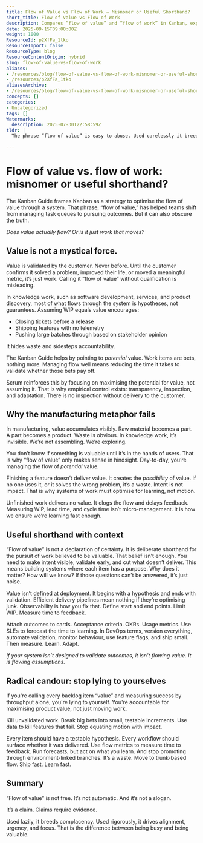 ```yaml
---
title: Flow of Value vs Flow of Work – Misnomer or Useful Shorthand?
short_title: Flow of Value vs Flow of Work
description: Compares “flow of value” and “flow of work” in Kanban, explaining why only validated outcomes count as value and stressing the need for evidence, feedback, and learning.
date: 2025-09-15T09:00:00Z
weight: 1000
ResourceId: p2XfFa_1tko
ResourceImport: false
ResourceType: blog
ResourceContentOrigin: hybrid
slug: flow-of-value-vs-flow-of-work
aliases:
- /resources/blog/flow-of-value-vs-flow-of-work-misnomer-or-useful-shorthand
- /resources/p2XfFa_1tko
aliasesArchive:
- /resources/blog/flow-of-value-vs-flow-of-work-misnomer-or-useful-shorthand
concepts: []
categories:
- Uncategorized
tags: []
Watermarks:
  description: 2025-07-30T22:58:59Z
tldr: |
  The phrase “flow of value” is easy to abuse. Used carelessly it breeds complacency and hides waste. Used thoughtfully – with explicit definitions of work, disciplined WIP limits, and a relentless focus on measuring outcomes – it can remind us why we’re here: to deliver what stakeholders need, when they need it, as predictably as possible. That’s not just semantics; it’s the difference between a busy team and a valuable one.

---
```

# Flow of value vs. flow of work: misnomer or useful shorthand?

The Kanban Guide frames Kanban as a strategy to optimise the flow of value through a system. That phrase, “flow of value,” has helped teams shift from managing task queues to pursuing outcomes. But it can also obscure the truth.

_Does value actually flow? Or is it just work that moves?_

## Value is not a mystical force.

Value is validated by the customer. Never before. Until the customer confirms it solved a problem, improved their life, or moved a meaningful metric, it’s just work. Calling it “flow of value” without qualification is misleading.

In knowledge work, such as software development, services, and product discovery, most of what flows through the system is hypotheses, not guarantees. Assuming WIP equals value encourages:

- Closing tickets before a release
- Shipping features with no telemetry
- Pushing large batches through based on stakeholder opinion

It hides waste and sidesteps accountability.

The Kanban Guide helps by pointing to _potential_ value. Work items are bets, nothing more. Managing flow well means reducing the time it takes to validate whether those bets pay off.

Scrum reinforces this by focusing on maximising the potential for value, not assuming it. That is why empirical control exists: transparency, inspection, and adaptation. There is no inspection without delivery to the customer.

## Why the manufacturing metaphor fails

In manufacturing, value accumulates visibly. Raw material becomes a part. A part becomes a product. Waste is obvious. In knowledge work, it’s invisible. We’re not assembling. We’re exploring.

You don’t know if something is valuable until it’s in the hands of users. That is why “flow of value” only makes sense in hindsight. Day-to-day, you’re managing the flow of _potential_ value.

Finishing a feature doesn’t deliver value. It creates the _possibility_ of value. If no one uses it, or it solves the wrong problem, it’s a waste. Intent is not impact. That is why systems of work must optimise for learning, not motion.

Unfinished work delivers no value. It clogs the flow and delays feedback. Measuring WIP, lead time, and cycle time isn’t micro-management. It is how we ensure we’re learning fast enough.

## Useful shorthand with context

“Flow of value” is not a declaration of certainty. It is deliberate shorthand for the pursuit of work believed to be valuable. That belief isn’t enough. You need to make intent visible, validate early, and cut what doesn’t deliver. This means building systems where each item has a purpose. Why does it matter? How will we know? If those questions can’t be answered, it’s just noise.

Value isn’t defined at deployment. It begins with a hypothesis and ends with validation. Efficient delivery pipelines mean nothing if they’re optimising junk. Observability is how you fix that. Define start and end points. Limit WIP. Measure time to feedback.

Attach outcomes to cards. Acceptance criteria. OKRs. Usage metrics. Use SLEs to forecast the time to learning. In DevOps terms, version everything, automate validation, monitor behaviour, use feature flags, and ship small. Then measure. Learn. Adapt.

_If your system isn’t designed to validate outcomes, it isn’t flowing value. It is flowing assumptions._

## Radical candour: stop lying to yourselves

If you're calling every backlog item “value” and measuring success by throughput alone, you're lying to yourself. You're accountable for maximising product value, not just moving work.

Kill unvalidated work. Break big bets into small, testable increments. Use data to kill features that fail. Stop equating motion with impact.

Every item should have a testable hypothesis. Every workflow should surface whether it was delivered. Use flow metrics to measure time to feedback. Run forecasts, but act on what you learn. And stop promoting through environment-linked branches. It’s a waste. Move to trunk-based flow. Ship fast. Learn fast.

## Summary

“Flow of value” is not free. It’s not automatic. And it’s not a slogan.

It’s a claim. Claims require evidence.

Used lazily, it breeds complacency. Used rigorously, it drives alignment, urgency, and focus. That is the difference between being busy and being valuable.
